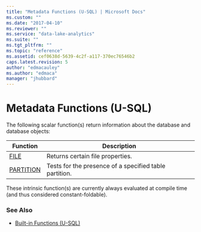 ```yaml
---
title: "Metadata Functions (U-SQL) | Microsoft Docs"
ms.custom: ""
ms.date: "2017-04-10"
ms.reviewer: ""
ms.service: "data-lake-analytics"
ms.suite: ""
ms.tgt_pltfrm: ""
ms.topic: "reference"
ms.assetid: cef0638d-5639-4c2f-a117-370ec76546b2
caps.latest.revision: 5
author: "edmacauley"
ms.author: "edmaca"
manager: "jhubbard"
---
```

# Metadata Functions (U-SQL)
The following scalar function(s) return information about the database and database objects:

|Function	|Description|
|----|--|
|[FILE](file-functions-u-sql.md)|Returns certain file properties.|
|[PARTITION](partition-u-sql.md)|Tests for the presence of a specified table partition.|

These intrinsic function(s) are currently always evaluated at compile time (and thus considered constant-foldable).

### See Also
* [Built-in Functions (U-SQL)](built-in-functions-u-sql.md)